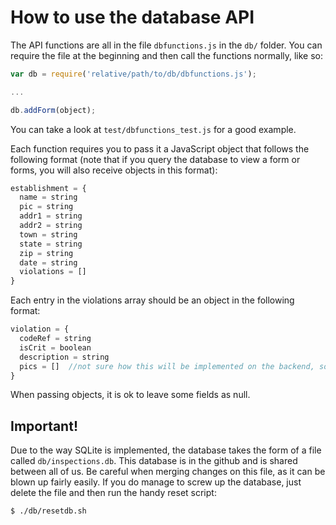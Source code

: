 # How to use the database API  

The API functions are all in the file `dbfunctions.js` in the `db/` folder. You can require the file at the beginning and then call the functions normally, like so:

```javascript
var db = require('relative/path/to/db/dbfunctions.js');

...

db.addForm(object);
```  
You can take a look at `test/dbfunctions_test.js` for a good example.

Each function requires you to pass it a JavaScript object that follows the following format
(note that if you query the database to view a form or forms, you will also receive objects in this format):

```javascript
establishment = {
  name = string
  pic = string
  addr1 = string
  addr2 = string
  town = string
  state = string
  zip = string
  date = string
  violations = []
}
```  

Each entry in the violations array should be an object in the following format:  
```javascript
violation = {
  codeRef = string
  isCrit = boolean
  description = string
  pics = []  //not sure how this will be implemented on the backend, so ignore it for now
}
```  
When passing objects, it is ok to leave some fields as null.  

## Important!  
Due to the way SQLite is implemented, the database takes the form of a file called `db/inspections.db`. This database is in the github and is shared between all of us.  Be careful when merging changes on this file, as it can be blown up fairly easily.  If you do manage to screw up the database, just delete the file and then run the handy reset script:  
```bash
$ ./db/resetdb.sh
```
